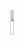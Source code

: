 <p align="center"><img width="10%" src="https://user-images.githubusercontent.com/37602139/141260044-9c0772de-6676-430a-92be-83093a1f90fb.gif"></p>

<!--
<p align="center"><a href="https://forthebadge.com" rel="nofollow"><img src="https://camo.githubusercontent.com/73e649e625568b894c48745a54eb2c56d3ec855e/68747470733a2f2f666f7274686562616467652e636f6d2f696d616765732f6261646765732f706f77657265642d62792d77617465722e737667" alt="forthebadge" data-canonical-src="https://forthebadge.com/images/badges/powered-by-water.svg" style="max-width:100%;"></a> <a href="https://forthebadge.com" rel="nofollow"><img src="https://camo.githubusercontent.com/2582a1fdce22b691b081ff4a374053239f61d6d2/68747470733a2f2f666f7274686562616467652e636f6d2f696d616765732f6261646765732f706f77657265642d62792d656c6563747269636974792e737667" alt="forthebadge" data-canonical-src="https://forthebadge.com/images/badges/powered-by-electricity.svg" style="max-width:100%;"></a> <a href="https://forthebadge.com" rel="nofollow"><img src="https://camo.githubusercontent.com/addec9c15d92b6bea2b99d88be48210618bc402f/68747470733a2f2f666f7274686562616467652e636f6d2f696d616765732f6261646765732f706f77657265642d62792d6f787967656e2e737667" alt="forthebadge" data-canonical-src="https://forthebadge.com/images/badges/powered-by-oxygen.svg" style="max-width:100%;"></a></p>
-->


<!--
**w0rm1995/w0rm1995** is a ✨ _special_ ✨ repository because its `README.md` (this file) appears on your GitHub profile.

Here are some ideas to get you started:

- 🔭 I’m currently working on ...
- 🌱 I’m currently learning ...
- 👯 I’m looking to collaborate on ...
- 🤔 I’m looking for help with ...
- 💬 Ask me about ...
- 📫 How to reach me: ...
- 😄 Pronouns: ...
- ⚡ Fun fact: ...
-->

